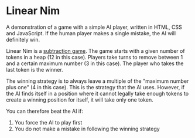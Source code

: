 # Linear Nim #

A demonstration of a game with a simple AI player, written in
HTML, CSS and JavaScript. If the human player makes a single mistake, the AI will definitely win.

Linear Nim is a [subtraction game](https://en.wikipedia.org/wiki/Nim#The_subtraction_game). The game starts with a given number of tokens in a heap (12 in this case). Players take turns to remove
between 1 and a certain maximum number (3 in this case). The
player who takes the last token is the winner.

The winning strategy is to always leave a multiple of the "maximum number plus one" (4 in this case). This is the strategy that the
AI uses. However, if the AI finds itself in a position where it
cannot legally take enough tokens to create a winning position for itself, it will take only one token.

You can therefore beat the AI if:
1. You force the AI to play first
2. You do not make a mistake in following the winning strategy
